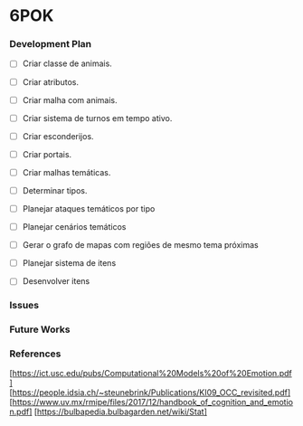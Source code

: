 
# 6POK

### Development Plan

- [ ] Criar classe de animais.
- [ ] Criar atributos.
- [ ] Criar malha com animais.
- [ ] Criar sistema de turnos em tempo ativo.
- [ ] Criar esconderijos.
- [ ] Criar portais.
- [ ] Criar malhas temáticas.
- [ ] Determinar tipos.


- [ ] Planejar ataques temáticos por tipo
- [ ] Planejar cenários temáticos
- [ ] Gerar o grafo de mapas com regiões de mesmo tema próximas
- [ ] Planejar sistema de itens
- [ ] Desenvolver itens

### Issues

### Future Works

### References
[https://ict.usc.edu/pubs/Computational%20Models%20of%20Emotion.pdf]
[https://people.idsia.ch/~steunebrink/Publications/KI09_OCC_revisited.pdf]
[https://www.uv.mx/rmipe/files/2017/12/handbook_of_cognition_and_emotion.pdf]
[https://bulbapedia.bulbagarden.net/wiki/Stat]